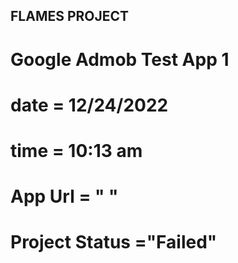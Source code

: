 ## FLAMES PROJECT 

# Google Admob Test App 1

# date = 12/24/2022
# time = 10:13 am
# App Url = " "
# Project Status ="Failed"